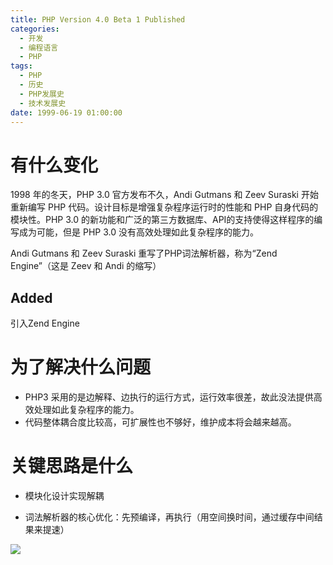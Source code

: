 ```yaml
---
title: PHP Version 4.0 Beta 1 Published
categories:
  - 开发
  - 编程语言
  - PHP
tags:
  - PHP
  - 历史
  - PHP发展史
  - 技术发展史
date: 1999-06-19 01:00:00
---
```


# 有什么变化

1998 年的冬天，PHP 3.0 官方发布不久，Andi Gutmans 和 Zeev Suraski 开始重新编写 PHP 代码。设计目标是增强复杂程序运行时的性能和 PHP 自身代码的模块性。PHP 3.0 的新功能和广泛的第三方数据库、API的支持使得这样程序的编写成为可能，但是 PHP 3.0 没有高效处理如此复杂程序的能力。

Andi Gutmans 和 Zeev Suraski 重写了PHP词法解析器，称为“Zend Engine”（这是 Zeev 和 Andi 的缩写）

## Added

引入Zend Engine



# 为了解决什么问题

* PHP3 采用的是边解释、边执行的运行方式，运行效率很差，故此没法提供高效处理如此复杂程序的能力。
* 代码整体耦合度比较高，可扩展性也不够好，维护成本将会越来越高。

# 关键思路是什么

* 模块化设计实现解耦

* 词法解析器的核心优化：先预编译，再执行（用空间换时间，通过缓存中间结果来提速）

![](http://segmentfault.com/img/bVcGiX)